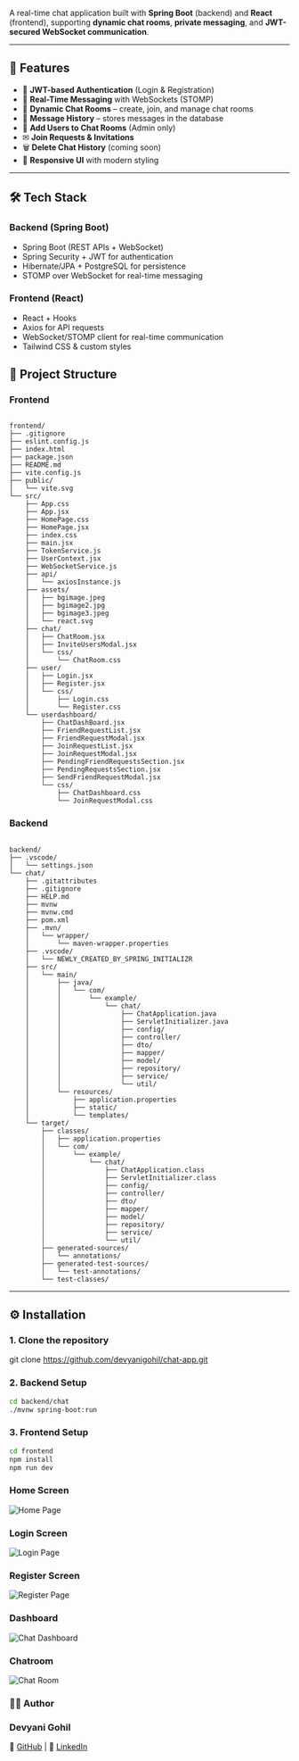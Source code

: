 
A real-time chat application built with **Spring Boot** (backend) and **React** (frontend), supporting **dynamic chat rooms**, **private messaging**, and **JWT-secured WebSocket communication**.


---

## 🚀 Features

- 🔐 **JWT-based Authentication** (Login & Registration)
- 💬 **Real-Time Messaging** with WebSockets (STOMP)
- 📂 **Dynamic Chat Rooms** – create, join, and manage chat rooms
- 📜 **Message History** – stores messages in the database
- 👥 **Add Users to Chat Rooms** (Admin only)
- ✉ **Join Requests & Invitations**
- 🗑 **Delete Chat History** (coming soon)
- 🎨 **Responsive UI** with modern styling

---

## 🛠️ Tech Stack

### **Backend (Spring Boot)**
- Spring Boot (REST APIs + WebSocket)
- Spring Security + JWT for authentication
- Hibernate/JPA + PostgreSQL for persistence
- STOMP over WebSocket for real-time messaging

### **Frontend (React)**
- React + Hooks
- Axios for API requests
- WebSocket/STOMP client for real-time communication
- Tailwind CSS & custom styles

## 📂 Project Structure


### **Frontend**
```text

frontend/
├── .gitignore
├── eslint.config.js
├── index.html
├── package.json
├── README.md
├── vite.config.js
├── public/
│   └── vite.svg
└── src/
    ├── App.css
    ├── App.jsx
    ├── HomePage.css
    ├── HomePage.jsx
    ├── index.css
    ├── main.jsx
    ├── TokenService.js
    ├── UserContext.jsx
    ├── WebSocketService.js
    ├── api/
    │   └── axiosInstance.js
    ├── assets/
    │   ├── bgimage.jpeg
    │   ├── bgimage2.jpg
    │   ├── bgimage3.jpeg
    │   └── react.svg
    ├── chat/
    │   ├── ChatRoom.jsx
    │   ├── InviteUsersModal.jsx
    │   └── css/
    │       └── ChatRoom.css
    ├── user/
    │   ├── Login.jsx
    │   ├── Register.jsx
    │   └── css/
    │       ├── Login.css
    │       └── Register.css
    └── userdashboard/
        ├── ChatDashBoard.jsx
        ├── FriendRequestList.jsx
        ├── FriendRequestModal.jsx
        ├── JoinRequestList.jsx
        ├── JoinRequestModal.jsx
        ├── PendingFriendRequestsSection.jsx
        ├── PendingRequestsSection.jsx
        ├── SendFriendRequestModal.jsx
        └── css/
            ├── ChatDashboard.css
            └── JoinRequestModal.css
```

### **Backend**
```text

backend/
├── .vscode/
│   └── settings.json
└── chat/
    ├── .gitattributes
    ├── .gitignore
    ├── HELP.md
    ├── mvnw
    ├── mvnw.cmd
    ├── pom.xml
    ├── .mvn/
    │   └── wrapper/
    │       └── maven-wrapper.properties
    ├── .vscode/
    │   └── NEWLY_CREATED_BY_SPRING_INITIALIZR
    ├── src/
    │   └── main/
    │       ├── java/
    │       │   └── com/
    │       │       └── example/
    │       │           └── chat/
    │       │               ├── ChatApplication.java
    │       │               ├── ServletInitializer.java
    │       │               ├── config/
    │       │               ├── controller/
    │       │               ├── dto/
    │       │               ├── mapper/
    │       │               ├── model/
    │       │               ├── repository/
    │       │               ├── service/
    │       │               └── util/
    │       └── resources/
    │           ├── application.properties
    │           ├── static/
    │           └── templates/
    └── target/
        ├── classes/
        │   ├── application.properties
        │   └── com/
        │       └── example/
        │           └── chat/
        │               ├── ChatApplication.class
        │               ├── ServletInitializer.class
        │               ├── config/
        │               ├── controller/
        │               ├── dto/
        │               ├── mapper/
        │               ├── model/
        │               ├── repository/
        │               ├── service/
        │               └── util/
        ├── generated-sources/
        │   └── annotations/
        ├── generated-test-sources/
        │   └── test-annotations/
        └── test-classes/

```
---

## ⚙️ Installation

### **1. Clone the repository**
git clone https://github.com/devyanigohil/chat-app.git

### **2. Backend Setup**
```bash
cd backend/chat
./mvnw spring-boot:run
```
### **3. Frontend Setup**
```bash
cd frontend
npm install
npm run dev
```
###  Home Screen
![Home Page](assests/home.png)
###  Login Screen
![Login Page](assests/login.png)
###  Register Screen
![Register Page](assests/register.png)
###  Dashboard
![Chat Dashboard](assests/dashboard.png)
###  Chatroom
![Chat Room](assests/chatroom.png)


### 👩‍💻 Author
### **Devyani Gohil**
🔗 [GitHub](https://github.com/devyanigohil) | 💼 [LinkedIn](https://www.linkedin.com/in/devyani-gohil/)


